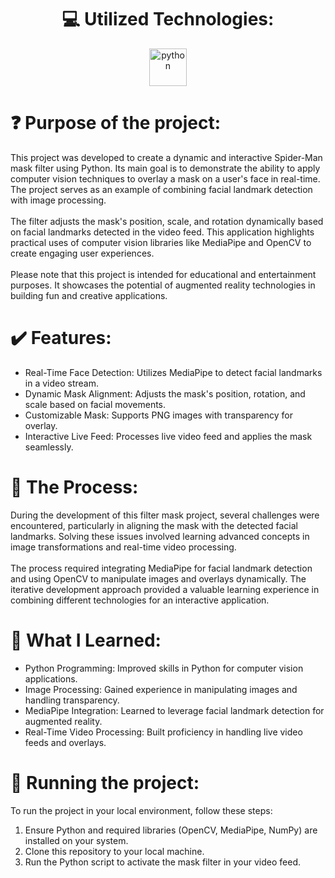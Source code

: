 <div align="center">
    <h1>💻 Utilized Technologies:</h1>
    <img width="60" height="60" src="https://img.icons8.com/color/48/python.png" alt="python"/>
</div>

<h1>❓ Purpose of the project:</h1>

<div>
    <p>
        This project was developed to create a dynamic and interactive Spider-Man mask filter using Python. Its main goal is to demonstrate the ability to apply computer vision techniques to overlay a mask on a user's face in real-time. The project serves as an example of combining facial landmark detection with image processing.
        <br><br>
        The filter adjusts the mask's position, scale, and rotation dynamically based on facial landmarks detected in the video feed. This application highlights practical uses of computer vision libraries like MediaPipe and OpenCV to create engaging user experiences.
        <br><br>
        Please note that this project is intended for educational and entertainment purposes. It showcases the potential of augmented reality technologies in building fun and creative applications.
    </p>
    <h1>✔️ Features:</h1>
    <ul>
        <li>Real-Time Face Detection: Utilizes MediaPipe to detect facial landmarks in a video stream.</li>
        <li>Dynamic Mask Alignment: Adjusts the mask's position, rotation, and scale based on facial movements.</li>
        <li>Customizable Mask: Supports PNG images with transparency for overlay.</li>
        <li>Interactive Live Feed: Processes live video feed and applies the mask seamlessly.</li>
    </ul>
</div>

<div>
  <h1>🤖 The Process:</h1>
    <p>
        During the development of this filter mask project, several challenges were encountered, particularly in aligning the mask with the detected facial landmarks. Solving these issues involved learning advanced concepts in image transformations and real-time video processing.
        <br><br>
        The process required integrating MediaPipe for facial landmark detection and using OpenCV to manipulate images and overlays dynamically. The iterative development approach provided a valuable learning experience in combining different technologies for an interactive application.
    </p>
</div>

<div>
  <h1>📂 What I Learned:</h1>
  <ul>
    <li>Python Programming: Improved skills in Python for computer vision applications.</li>
    <li>Image Processing: Gained experience in manipulating images and handling transparency.</li>
    <li>MediaPipe Integration: Learned to leverage facial landmark detection for augmented reality.</li>
    <li>Real-Time Video Processing: Built proficiency in handling live video feeds and overlays.</li>
  </ul>
</div>

<div>
  <h1>🚦 Running the project:</h1>
  <p>
    To run the project in your local environment, follow these steps:
  </p>
  <ol>
    <li>Ensure Python and required libraries (OpenCV, MediaPipe, NumPy) are installed on your system.</li>
    <li>Clone this repository to your local machine.</li>
    <li>Run the Python script to activate the mask filter in your video feed.</li>
  </ol>
</div>
